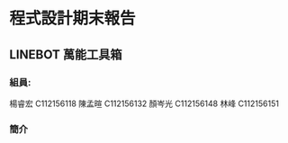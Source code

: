 程式設計期末報告
===
LINEBOT 萬能工具箱
---
### 組員:
楊睿宏 C112156118
陳孟暄 C112156132
顏岑光 C112156148
林峰 C112156151

### 簡介
